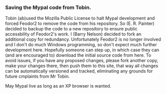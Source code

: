 ### Saving the Mypal code from Tobin.

Tobin (ab)used the Mozilla Public License to halt Mypal development and forced
Feodor2 to remove the code from his repository. So (E. R. Painter) decided to
backup the code to a new repository to ensure public accessbility of Feodor2's
work. I (Barry Nelson) decided to fork an additional copy for redundancy.
Unfortunately Feodor2 is no longer involved and I don't do much Windows
programming, so don't expect much further development here. Hopefully someone
can step up, in which case they can (and are encouraged to) download the
initial source code from here. To avoid issues, if you have any proposed
changes, please fork another copy, make your changes there, then push them to
this site, that way all changes can be automatically versioned and tracked,
eliminating any grounds for future cmplaints from Mr Tobin.

May Mypal live as long as an XP browser is wanted.
